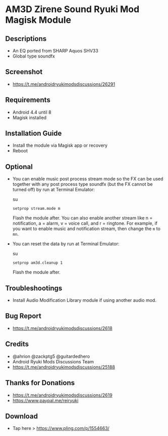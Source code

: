 # AM3D Zirene Sound Ryuki Mod Magisk Module

## Descriptions
- An EQ ported from SHARP Aquos SHV33
- Global type soundfx

## Screenshot
- https://t.me/androidryukimodsdiscussions/26291

## Requirements
- Android 4.4 until 8
- Magisk installed

## Installation Guide
- Install the module via Magisk app or recovery
- Reboot

## Optional
- You can enable music post process stream mode so the FX can be used together with any post process type soundfx (but the FX cannot be turned off) by run at Terminal Emulator:
  
  su

  `setprop stream.mode m`

  Flash the module after. You can also enable another stream like n = notification, a = alarm, v = voice call, and r = ringtone. For example, if you want to enable music and notification stream, then change the `m` to `mn`.

- You can reset the data by run at Terminal Emulator:

  su

  `setprop am3d.cleanup 1`

  Flash the module after.

## Troubleshootings
- Install Audio Modification Library module if using another audio mod.

## Bug Report
- https://t.me/androidryukimodsdiscussions/2618

## Credits
- @ahrion @zackptg5 @guitardedhero
- Android Ryuki Mods Discussions Team
- https://t.me/androidryukimodsdiscussions/25188

## Thanks for Donations
- https://t.me/androidryukimodsdiscussions/2619
- https://www.paypal.me/reiryuki

## Download
- Tap here > https://www.pling.com/p/1554663/
